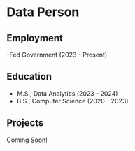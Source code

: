 # Data Person

## Employment 
-Fed Government (2023 - Present)

## Education 

- M.S., Data Analytics (2023 - 2024) 
- B.S., Computer Science (2020 - 2023)

## Projects 
Coming Soon! 
